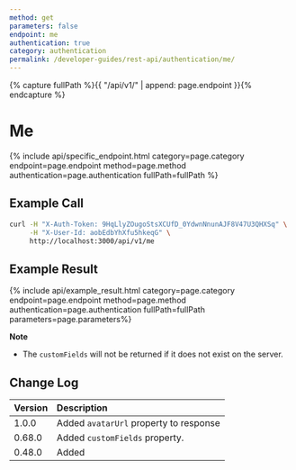 ```yaml
---
method: get
parameters: false
endpoint: me
authentication: true
category: authentication
permalink: /developer-guides/rest-api/authentication/me/
---
```


{% capture fullPath %}{{ "/api/v1/" | append: page.endpoint }}{% endcapture %}

# Me

{% include api/specific_endpoint.html category=page.category endpoint=page.endpoint method=page.method authentication=page.authentication fullPath=fullPath %}

## Example Call

```bash
curl -H "X-Auth-Token: 9HqLlyZOugoStsXCUfD_0YdwnNnunAJF8V47U3QHXSq" \
     -H "X-User-Id: aobEdbYhXfu5hkeqG" \
     http://localhost:3000/api/v1/me
```

## Example Result

{% include api/example_result.html category=page.category endpoint=page.endpoint method=page.method authentication=page.authentication fullPath=fullPath parameters=page.parameters%}

**Note**

- The `customFields` will not be returned if it does not exist on the server.

## Change Log

| Version | Description |
| :--- | :--- |
| 1.0.0 | Added `avatarUrl` property to response |
| 0.68.0 | Added `customFields` property. |
| 0.48.0 | Added |